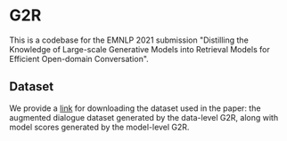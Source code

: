 # G2R
This is a codebase for the EMNLP 2021 submission "Distilling the Knowledge of Large-scale Generative Models into Retrieval Models for Efficient Open-domain Conversation".

## Dataset
We provide a [link](https://drive.google.com/file/d/1OtPvaUZDlHG0btZ4EVen092xDnlOmzfx/view?usp=sharing) for downloading the dataset used in the paper: the augmented dialogue dataset generated by the data-level G2R, along with model scores generated by the model-level G2R. 
